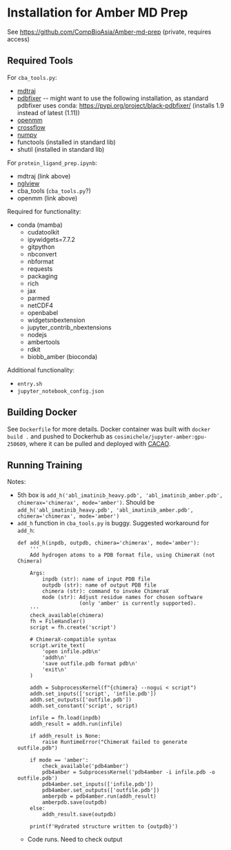 # Installation for Amber MD Prep

See https://github.com/CompBioAsia/Amber-md-prep (private, requires access)

## Required Tools

For `cba_tools.py`:
- [mdtraj](https://mdtraj.org/1.9.3/installation.html)
- [pdbfixer](https://github.com/openmm/pdbfixer) -- might want to use the following installation, as standard pdbfixer uses conda: https://pypi.org/project/black-pdbfixer/ (installs 1.9 instead of latest (1.11))
- [openmm](http://docs.openmm.org/latest/userguide/application/01_getting_started.html#installing-openmm)
- [crossflow](https://pypi.org/project/crossflow/)
- [numpy](https://pypi.org/project/numpy/)
- functools (installed in standard lib)
- shutil (installed in standard lib)

For `protein_ligand_prep.ipynb`:
- mdtraj (link above)
- [nglview](https://github.com/nglviewer/nglview)
- cba_tools (`cba_tools.py`?)
- openmm (link above)

Required for functionality:
- conda (mamba)
    - cudatoolkit
    - ipywidgets=7.7.2 
    - gitpython 
    - nbconvert 
    - nbformat 
    - requests 
    - packaging 
    - rich 
    - jax 
    - parmed 
    - netCDF4 
    - openbabel 
    - widgetsnbextension 
    - jupyter_contrib_nbextensions 
    - nodejs
    - ambertools
    - rdkit
    - biobb_amber (bioconda)

Additional functionality:
- `entry.sh`
- `jupyter_notebook_config.json`

## Building Docker
See `Dockerfile` for more details. Docker container was built with `docker build .` and pushed to Dockerhub as `cosimichele/jupyter-amber:gpu-250609`, where it can be pulled and deployed with [CACAO](https://cacao.jetstream-cloud.org/).

## Running Training

Notes:
- 5th box is `add_h('abl_imatinib_heavy.pdb', 'abl_imatinib_amber.pdb', chimerax='chimerax', mode='amber')`. Should be `add_h('abl_imatinib_heavy.pdb', 'abl_imatinib_amber.pdb', chimera='chimerax', mode='amber')`
- `add_h` function in `cba_tools.py` is buggy. Suggested workaround for `add_h`:
    ```
    def add_h(inpdb, outpdb, chimera='chimerax', mode='amber'):
        '''
        Add hydrogen atoms to a PDB format file, using ChimeraX (not Chimera)

        Args:
            inpdb (str): name of input PDB file
            outpdb (str): name of output PDB file
            chimera (str): command to invoke ChimeraX
            mode (str): Adjust residue names for chosen software
                        (only 'amber' is currently supported).
        '''
        check_available(chimera)
        fh = FileHandler()
        script = fh.create('script')

        # ChimeraX-compatible syntax
        script.write_text(
            'open infile.pdb\n'
            'addh\n'
            'save outfile.pdb format pdb\n'
            'exit\n'
        )

        addh = SubprocessKernel(f"{chimera} --nogui < script")
        addh.set_inputs(['script', 'infile.pdb'])
        addh.set_outputs(['outfile.pdb'])
        addh.set_constant('script', script)

        infile = fh.load(inpdb)
        addh_result = addh.run(infile)

        if addh_result is None:
            raise RuntimeError("ChimeraX failed to generate outfile.pdb")

        if mode == 'amber':
            check_available('pdb4amber')
            pdb4amber = SubprocessKernel('pdb4amber -i infile.pdb -o outfile.pdb')
            pdb4amber.set_inputs(['infile.pdb'])
            pdb4amber.set_outputs(['outfile.pdb'])
            amberpdb = pdb4amber.run(addh_result)
            amberpdb.save(outpdb)
        else:
            addh_result.save(outpdb)

        print(f'Hydrated structure written to {outpdb}')
    ```
    - Code runs. Need to check output
